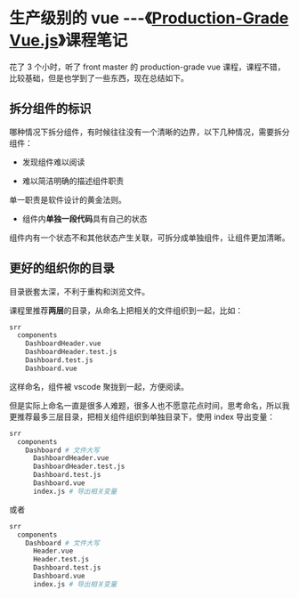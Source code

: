 # 生产级别的 vue ---《[Production-Grade Vue.js](https://frontendmasters.com/courses/production-vue/)》课程笔记

花了 3 个小时，听了 front master 的 production-grade vue 课程，课程不错，比较基础，但是也学到了一些东西，现在总结如下。

## 拆分组件的标识

哪种情况下拆分组件，有时候往往没有一个清晰的边界，以下几种情况，需要拆分组件：

- 发现组件难以阅读

- 难以简洁明确的描述组件职责

单一职责是软件设计的黄金法则。

- 组件内**单独一段代码**具有自己的状态

组件内有一个状态不和其他状态产生关联，可拆分成单独组件，让组件更加清晰。

## 更好的组织你的目录

目录嵌套太深，不利于重构和浏览文件。

课程里推荐**两层**的目录，从命名上把相关的文件组织到一起，比如：

```bash
srr
  components
    DashboardHeader.vue
    DashboardHeader.test.js
    Dashboard.test.js
    Dashboard.vue
```

这样命名，组件被 vscode 聚拢到一起，方便阅读。

但是实际上命名一直是很多人难题，很多人也不愿意花点时间，思考命名，所以我更推荐最多三层目录，把相关组件组织到单独目录下，使用 index 导出变量：

```bash
srr
  components
    Dashboard # 文件大写
      DashboardHeader.vue
      DashboardHeader.test.js
      Dashboard.test.js
      Dashboard.vue
      index.js # 导出相关变量
```

或者

```bash
srr
  components
    Dashboard # 文件大写
      Header.vue
      Header.test.js
      Dashboard.test.js
      Dashboard.vue
      index.js # 导出相关变量
```
